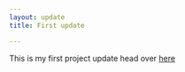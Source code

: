 ```yaml
---
layout: update
title: First update

---
```


This is my first project update head over [here](http://www.something.com)
